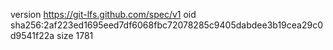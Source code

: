 version https://git-lfs.github.com/spec/v1
oid sha256:2af223ed1695eed7df6068fbc72078285c9405dabdee3b19cea29c0d9541f22a
size 1781
